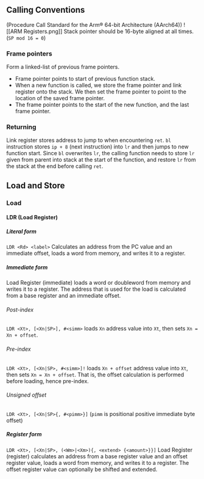 ## Calling Conventions
(Procedure Call Standard for the Arm® 64-bit Architecture (AArch64))
![[ARM Registers.png]]
Stack pointer should be 16-byte aligned at all times. (`SP mod 16 = 0`)
### Frame pointers
Form a linked-list of previous frame pointers.
- Frame pointer points to start of previous function stack.
- When a new function is called, we store the frame pointer and link register onto the stack. We then set the frame pointer to point to the location of the saved frame pointer.
- The frame pointer points to the start of the new function, and the last frame pointer.
### Returning
Link register stores address to jump to when encountering `ret`. `bl` instruction stores `ip + 8` (next instruction) into `lr` and then jumps to new function start. Since `bl` overwrites `lr`, the calling function needs to store `lr` given from parent into stack at the start of the function, and restore `lr` from the stack at the end before calling `ret`.
## Load and Store
### Load
#### LDR (Load Register)
##### Literal form
`LDR <Rd> <label>`
Calculates an address from the PC value and an immediate offset, loads a word from memory, and writes it to a register.
##### Immediate form
Load Register (immediate) loads a word or doubleword from memory and writes it to a register. The address that is used for the load is calculated from a base register and an immediate offset.
###### Post-index
`LDR <Xt>, [<Xn|SP>], #<simm>` loads `Xn` address value into `Xt`, then sets `Xn = Xn + offset`.
###### Pre-index
`LDR <Xt>, [<Xn|SP>, #<simm>]!` loads `Xn + offset` address value into `Xt`, then sets `Xn = Xn + offset`. That is, the offset calculation is performed before loading, hence pre-index.
###### Unsigned offset
`LDR <Xt>, [<Xn|SP>{, #<pimm>}]` (`pimm` is positional positive immediate byte offset)
##### Register form
`LDR <Xt>, [<Xn|SP>, (<Wm>|<Xm>){, <extend> {<amount>}}]`
Load Register (register) calculates an address from a base register value and an offset register value, loads a word from memory, and writes it to a register. The offset register value can optionally be shifted and extended.